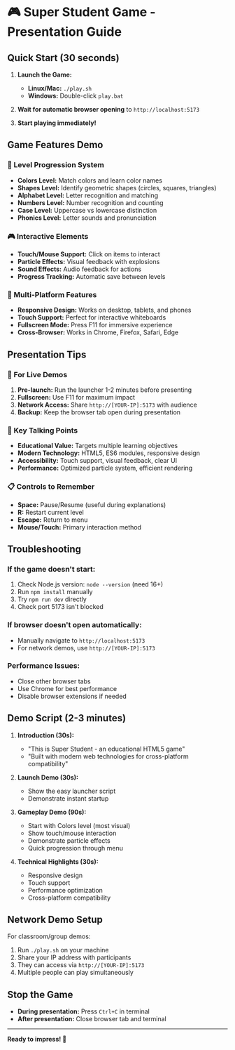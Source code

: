# 🎮 Super Student Game - Presentation Guide

## Quick Start (30 seconds)

1. **Launch the Game:**
   - **Linux/Mac:** `./play.sh`
   - **Windows:** Double-click `play.bat`

2. **Wait for automatic browser opening** to `http://localhost:5173`

3. **Start playing immediately!**

## Game Features Demo

### 🎯 Level Progression System
- **Colors Level:** Match colors and learn color names
- **Shapes Level:** Identify geometric shapes (circles, squares, triangles)
- **Alphabet Level:** Letter recognition and matching
- **Numbers Level:** Number recognition and counting
- **Case Level:** Uppercase vs lowercase distinction
- **Phonics Level:** Letter sounds and pronunciation

### 🎮 Interactive Elements
- **Touch/Mouse Support:** Click on items to interact
- **Particle Effects:** Visual feedback with explosions
- **Sound Effects:** Audio feedback for actions
- **Progress Tracking:** Automatic save between levels

### 📱 Multi-Platform Features
- **Responsive Design:** Works on desktop, tablets, and phones
- **Touch Support:** Perfect for interactive whiteboards
- **Fullscreen Mode:** Press F11 for immersive experience
- **Cross-Browser:** Works in Chrome, Firefox, Safari, Edge

## Presentation Tips

### 🚀 For Live Demos
1. **Pre-launch:** Run the launcher 1-2 minutes before presenting
2. **Fullscreen:** Use F11 for maximum impact
3. **Network Access:** Share `http://[YOUR-IP]:5173` with audience
4. **Backup:** Keep the browser tab open during presentation

### 🎯 Key Talking Points
- **Educational Value:** Targets multiple learning objectives
- **Modern Technology:** HTML5, ES6 modules, responsive design
- **Accessibility:** Touch support, visual feedback, clear UI
- **Performance:** Optimized particle system, efficient rendering

### 📋 Controls to Remember
- **Space:** Pause/Resume (useful during explanations)
- **R:** Restart current level
- **Escape:** Return to menu
- **Mouse/Touch:** Primary interaction method

## Troubleshooting

### If the game doesn't start:
1. Check Node.js version: `node --version` (need 16+)
2. Run `npm install` manually
3. Try `npm run dev` directly
4. Check port 5173 isn't blocked

### If browser doesn't open automatically:
- Manually navigate to `http://localhost:5173`
- For network demos, use `http://[YOUR-IP]:5173`

### Performance Issues:
- Close other browser tabs
- Use Chrome for best performance
- Disable browser extensions if needed

## Demo Script (2-3 minutes)

1. **Introduction (30s):**
   - "This is Super Student - an educational HTML5 game"
   - "Built with modern web technologies for cross-platform compatibility"

2. **Launch Demo (30s):**
   - Show the easy launcher script
   - Demonstrate instant startup

3. **Gameplay Demo (90s):**
   - Start with Colors level (most visual)
   - Show touch/mouse interaction
   - Demonstrate particle effects
   - Quick progression through menu

4. **Technical Highlights (30s):**
   - Responsive design
   - Touch support
   - Performance optimization
   - Cross-platform compatibility

## Network Demo Setup

For classroom/group demos:
1. Run `./play.sh` on your machine
2. Share your IP address with participants
3. They can access via `http://[YOUR-IP]:5173`
4. Multiple people can play simultaneously

## Stop the Game

- **During presentation:** Press `Ctrl+C` in terminal
- **After presentation:** Close browser tab and terminal

---

**Ready to impress! 🌟**